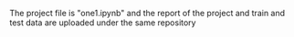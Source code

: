 The project file is "one1.ipynb" and the report of the project and train and test data are uploaded under the same repository

